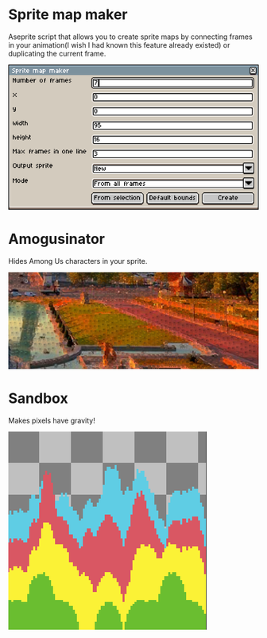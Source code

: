 # Sprite map maker
Aseprite script that allows you to create sprite maps by connecting frames in your animation(I wish I had known this feature already existed) or duplicating the current frame.

![Screenshot](SpriteMapMaker/Screenshot.png)

# Amogusinator
Hides Among Us characters in your sprite.

![Screenshot](Amogusinator/Screenshot.png)

# Sandbox
Makes pixels have gravity!

![Screenshot](Sandbox/Screenshot.png)
